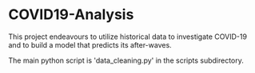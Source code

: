 # COVID19-Analysis
This project endeavours to utilize historical data to investigate COVID-19 and to build a model that predicts its after-waves.

The main python script is 'data_cleaning.py' in the scripts subdirectory.
